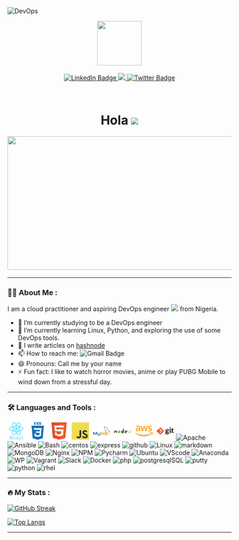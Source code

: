![DevOps](https://user-images.githubusercontent.com/105195327/215614313-b999e2f0-a4af-4c05-a1f1-4dd1c3bd3a35.png)   

<p align="center">
  <img width="100" height="100" src="https://media.giphy.com/media/QTfX9Ejfra3ZmNxh6B/giphy.gif">
</p>


<div id="badges">
<p align="center">
  <a href="https://www.linkedin.com/in/jamillah-bello-873851111/">
    <img src="https://img.shields.io/badge/LinkedIn-blue?style=social&logo=linkedin&logoColor=blue" alt="LinkedIn Badge"/>
 </a>  
  <a href="https://jaykaneki.hashnode.dev/">
    <img src="https://img.shields.io/badge/-hashnode-blue?logo=hashnode&logoColor=blue&style=social"/> 
  </a>
  <a href="https://twitter.com/StrangeHooligan">
    <img src="https://img.shields.io/badge/Twitter-blue?style=social&logo=twitter&logoColor=blue" alt="Twitter Badge"/>
  </a>
  </p>
</div>


<img src="https://komarev.com/ghpvc/?username=StrangeJay&style=flat-square&color=blue" alt=""/>


<div align="center">
<h1>
  Hola 
  <img src="https://media.giphy.com/media/hvRJCLFzcasrR4ia7z/giphy.gif" width="30px"/>
</h1>
</div>


<div align="center">
  <img src="https://media.giphy.com/media/L1R1tvI9svkIWwpVYr/giphy.gif" width="600" height="300"/>
</div>


---

### :woman_technologist: About Me : 
I am a cloud practitioner and aspiring DevOps engineer <img src="https://media.giphy.com/media/WUlplcMpOCEmTGBtBW/giphy.gif" width="30"> from Nigeria.


- 🔭 I’m currently studying to be a DevOps engineer
- 🌱 I’m currently learning Linux, Python, and exploring the use of some DevOps tools.
- 📝 I write articles on [hashnode](https://jaykaneki.hashnode.dev/)
- 📫 How to reach me: ![Gmail Badge](https://img.shields.io/badge/jaybills369@gmail.com-D14836?style=social&logo=gmail&logoColor=red)
- 😄 Pronouns: Call me by your name
- ⚡ Fun fact: I like to watch horror movies, anime or play PUBG Mobile to wind down from a stressful day.  


---

### :hammer_and_wrench: Languages and Tools :
<div>
  <img src="https://github.com/devicons/devicon/blob/master/icons/react/react-original-wordmark.svg" title="React" alt="React" width="40" height="40"/>&nbsp;
  <img src="https://github.com/devicons/devicon/blob/master/icons/css3/css3-plain-wordmark.svg"  title="CSS3" alt="CSS" width="40" height="40"/>&nbsp;
  <img src="https://github.com/devicons/devicon/blob/master/icons/html5/html5-original.svg" title="HTML5" alt="HTML" width="40" height="40"/>&nbsp;
  <img src="https://github.com/devicons/devicon/blob/master/icons/javascript/javascript-original.svg" title="JavaScript" alt="JavaScript" width="40" height="40"/>&nbsp;
  <img src="https://github.com/devicons/devicon/blob/master/icons/mysql/mysql-original-wordmark.svg" title="MySQL"  alt="MySQL" width="40" height="40"/>&nbsp;
  <img src="https://github.com/devicons/devicon/blob/master/icons/nodejs/nodejs-original-wordmark.svg" title="NodeJS" alt="NodeJS" width="40" height="40"/>&nbsp;
  <img src="https://github.com/devicons/devicon/blob/master/icons/amazonwebservices/amazonwebservices-plain-wordmark.svg" title="AWS" alt="AWS" width="40" height="40"/>&nbsp;
  <img src="https://github.com/devicons/devicon/blob/master/icons/git/git-original-wordmark.svg" title="Git" **alt="Git" width="40" height="40"/>
  <img src="https://cdn.jsdelivr.net/gh/devicons/devicon/icons/apache/apache-original-wordmark.svg" title="Apache" alt="Apache" width="40" height="40"/>
  <img src="https://cdn.jsdelivr.net/gh/devicons/devicon/icons/ansible/ansible-plain-wordmark.svg" title="Ansible" alt="Ansible" width="40" height="40"/>
  <img src="https://cdn.jsdelivr.net/gh/devicons/devicon/icons/bash/bash-original.svg" title="Bash" alt="Bash" width="40" height="40"/>
  <img src="https://cdn.jsdelivr.net/gh/devicons/devicon/icons/centos/centos-original-wordmark.svg" title="centos" alt="centos" width="40" height="40"/>
  <img src="https://cdn.jsdelivr.net/gh/devicons/devicon/icons/express/express-original.svg" title="express" alt="express" width="40" height="40"/>    
  <img src="https://cdn.jsdelivr.net/gh/devicons/devicon/icons/github/github-original-wordmark.svg" title="github" alt="github" width="40" height="40"/>
  <img src="https://cdn.jsdelivr.net/gh/devicons/devicon/icons/linux/linux-original.svg" title="Linux" alt="Linux" width="40" height="40"/>
  <img src="https://cdn.jsdelivr.net/gh/devicons/devicon/icons/markdown/markdown-original.svg" title="markdown" alt="markdown" width="40" height="40"/>
  <img src="https://cdn.jsdelivr.net/gh/devicons/devicon/icons/mongodb/mongodb-original-wordmark.svg" title="MongoDB" alt="MongoDB" width="40" height="40"/>
  <img src="https://cdn.jsdelivr.net/gh/devicons/devicon/icons/nginx/nginx-original.svg" title="Nginx" alt="Nginx" width="40" height="40"/>
  <img src="https://cdn.jsdelivr.net/gh/devicons/devicon/icons/npm/npm-original-wordmark.svg" title="NPM" alt="NPM" width="40" height="40"/>
  <img src="https://cdn.jsdelivr.net/gh/devicons/devicon/icons/pycharm/pycharm-original.svg" title="Pycharm" alt="Pycharm" width="40" height="40"/>
  <img src="https://cdn.jsdelivr.net/gh/devicons/devicon/icons/ubuntu/ubuntu-plain-wordmark.svg" title="Ubuntu" alt="Ubuntu" width="40" height="40"/>
  <img src="https://cdn.jsdelivr.net/gh/devicons/devicon/icons/vscode/vscode-original.svg" title="VScode" alt="VScode" width="40" height="40"/>
  <img src="https://cdn.jsdelivr.net/gh/devicons/devicon/icons/anaconda/anaconda-original.svg" title="Anaconda" alt="Anaconda" width="40" height="40"/>
  <img src="https://cdn.jsdelivr.net/gh/devicons/devicon/icons/wordpress/wordpress-plain.svg" title="Wordpress" alt="WP" width="40" height="40"/>
  <img src="https://cdn.jsdelivr.net/gh/devicons/devicon/icons/vagrant/vagrant-original-wordmark.svg" title="Vagrant" alt="Vagrant" width="40" height="40"/>
  <img src="https://cdn.jsdelivr.net/gh/devicons/devicon/icons/slack/slack-original.svg" title="Slack" alt="Slack" width="40" height="40"/>
  <img src="https://cdn.jsdelivr.net/gh/devicons/devicon/icons/docker/docker-original-wordmark.svg" title="Docker" alt="Docker" width="40" height="40"/>
  <img src="https://cdn.jsdelivr.net/gh/devicons/devicon/icons/php/php-original.svg" title="PHP" alt="php" width="40" height="40"/>
  <img src="https://cdn.jsdelivr.net/gh/devicons/devicon/icons/postgresql/postgresql-original-wordmark.svg" title="Postgre" alt="postgresqlSQL" width="40" height="40"/>
  <img src="https://cdn.jsdelivr.net/gh/devicons/devicon/icons/putty/putty-original.svg" title="putty" alt="putty" width="40" height="40"/>
  <img src="https://cdn.jsdelivr.net/gh/devicons/devicon/icons/python/python-original.svg" title="Python" alt="python" width="40" height="40"/>
  <img src="https://cdn.jsdelivr.net/gh/devicons/devicon/icons/redhat/redhat-original-wordmark.svg" title="redhat" alt="rhel" width="40" height="40"/>       
</div>

---

### :fire: My Stats :
[![GitHub Streak](http://github-readme-streak-stats.herokuapp.com?user=StrangeJay&theme=dark&background=000000)](https://git.io/streak-stats)  

[![Top Langs](https://github-readme-stats.vercel.app/api/top-langs/?username=StrangeJay&layout=compact&theme=vision-friendly-dark)](https://github.com/anuraghazra/github-readme-stats)

---

<!-- BLOG-POST-LIST:START -->
<!-- BLOG-POST-LIST:END -->

